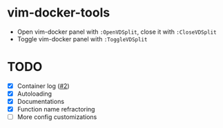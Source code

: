 # vim-docker-tools
* Open vim-docker panel with `:OpenVDSplit`, close it with `:CloseVDSplit`
* Toggle vim-docker panel with `:ToggleVDSplit`
# TODO
- [x] Container log ([#2](../../issues/2))
- [x] Autoloading
- [x] Documentations
- [x] Function name refractoring
- [ ] More config customizations
